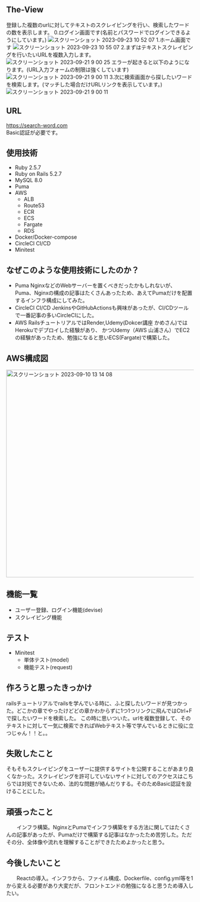 ## The-View
  登録した複数のurlに対してテキストのスクレイピングを行い、検索したワードの数を表示します。
  0.ログイン画面です(名前とパスワードでログインできるようにしています。)
  ![スクリーンショット 2023-09-23 10 52 07](https://github.com/gakkunn/search-word-app/assets/130534378/ceafbabe-9dc4-4e02-97d7-9e9ee4e3ceda)
  1.ホーム画面です
  ![スクリーンショット 2023-09-23 10 55 07](https://github.com/gakkunn/search-word-app/assets/130534378/a984e294-55b8-4a4c-b5eb-65623484b20a)
  2.まずはテキストスクレイピングを行いたいURLを複数入力します。
  ![スクリーンショット 2023-09-21 9 00 25](https://github.com/gakkunn/search-word-app/assets/130534378/b41d52b3-801b-4a02-a049-799ab628f62d)
  エラーが起きると以下のようになります。(URL入力フォームの制限は強くしています)
  ![スクリーンショット 2023-09-21 9 00 11](https://github.com/gakkunn/search-word-app/assets/130534378/44eca9e1-400e-4a0f-98a8-c8401f5f97ea)
  3.次に検索画面から探したいワードを検索します。(マッチした場合だけURLリンクを表示しています。)
    ![スクリーンショット 2023-09-21 9 00 11](https://github.com/gakkunn/search-word-app/assets/130534378/7ce89074-7b95-4d69-89fb-1a81631da1d1)

## URL
  https://search-word.com <br >
  Basic認証が必要です。

## 使用技術
- Ruby 2.5.7
- Ruby on Rails 5.2.7
- MySQL 8.0
- Puma
- AWS
  - ALB
  - Route53
  - ECR
  - ECS
  - Fargate
  - RDS
- Docker/Docker-compose
- CircleCI CI/CD
- Minitest

## なぜこのような使用技術にしたのか？
- Puma
NginxなどのWebサーバーを置くべきだったかもしれないが、Puma、Nginxの構成の記事はたくさんあったため、あえてPumaだけを配置するインフラ構成にしてみた。
- CircleCI CI/CD
JenkinsやGitHubActionsも興味があったが、CI/CDツールで一番記事の多いCircleCIにした。
- AWS
RailsチュートリアルではRender,Udemy(Dokcer講座 かめさん)ではHerokuでデプロイした経験があり、
かつUdemy（AWS 山浦さん）でEC2の経験があったため、勉強になると思いECS(Fargate)で構築した。


## AWS構成図
<img width="558" alt="スクリーンショット 2023-09-10 13 14 08" src="https://github.com/gakkunn/search-word-app/assets/130534378/858c166c-f877-49ed-83a2-0eb89b8d0f76">

## 機能一覧
- ユーザー登録、ログイン機能(devise)
- スクレイピング機能

## テスト
- Minitest
  - 単体テスト(model)
  - 機能テスト(request)

## 作ろうと思ったきっかけ
  railsチュートリアルでrailsを学んでいる時に、ふと探したいワードが見つかった。どこかの章でやったけどどの章かわからずに1つ1つリンクに飛んではCtrl+Fで探したいワードを検索した。
  この時に思いついた。urlを複数登録して、そのテキストに対して一気に検索できればWebテキスト等で学んでいるときに役に立つじゃん！！と。。

## 失敗したこと
  そもそもスクレイピングをユーザーに提供するサイトを公開することがあまり良くなかった。スクレイピングを許可していないサイトに対してのアクセスはこちらでは対処できないため、法的な問題が絡んだりする。そのためBasic認証を設けることにした。

## 頑張ったこと
  　　インフラ構築。NginxとPumaでインフラ構築をする方法に関してはたくさんの記事があったが、Pumaだけで構築する記事はなかったため苦労した。ただその分、全体像や流れを理解することができたためよかったと思う。

## 今後したいこと
  　　Reactの導入。インフラから、ファイル構成、Dockerfile、config.yml等を1から変える必要があり大変だが、フロントエンドの勉強になると思うため導入したい。
